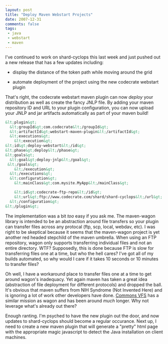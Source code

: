 ```yaml
---
layout: post
title: "Deploy Maven Webstart Projects"
date: 2007-12-31
comments: false
tags:
 - java
 - webstart
 - maven
---
```


I've continued to work on shard-cyclops this last week and just pushed out a new release that has a few updates including:



  - display the distance of the token path while moving around the grid


  - automate deployment of the project using the new codecrate webstart plugin




That's right, the codecrate webstart maven plugin can now *deploy* your distribution as well as create the fancy JNLP file. By adding your maven repository ID and URL to your plugin configuration, you can now upload your JNLP and jar artifacts automatically as part of your maven build!



```xml
&lt;plugin&gt;
  &lt;groupId&gt;com.codecrate&lt;/groupId&gt;
  &lt;artifactId&gt;webstart-maven-plugin&lt;/artifactId&gt;
  &lt;executions&gt;
    &lt;execution&gt;
&lt;id&gt;deploy-webstart&lt;/id&gt;
&lt;phase&gt;deploy&lt;/phase&gt;
&lt;goals&gt;
  &lt;goal&gt;deploy-jnlp&lt;/goal&gt;
 &lt;/goals&gt;
    &lt;/execution&gt;
  &lt;/executions&gt;
  &lt;configuration&gt;
    &lt;mainClass&gt;com.mysite.MyApp&lt;/mainClass&gt;

    &lt;id&gt;codecrate-ftp-repo&lt;/id&gt;
    &lt;url&gt;ftp://www.codecrate.com/shard/shard-cyclops&lt;/url&gt;
  &lt;/configuration&gt;
&lt;/plugin&gt;
```



The implementation was a bit *too* easy if you ask me. The maven-wagon library is intended to be an abstraction around file transfers so your plugin can transfer files across any protocal (ftp, scp, local, webdav, etc). I was right to be skeptical because it seems that the maven-wagon project is yet another red headed stepchild of the maven umbrella. When using an FTP repository, wagon only supports transferring individual files and not an entire directory. WTF? Supposedly, this is done because FTP is slow for transferring files one at a time, but who the hell cares? I've got all of my builds automated, so why would I care if it takes 10 seconds or 10 minutes to transfer files?



Oh well, I have a workaround place to transfer files one at a time to get around wagon's inadequacy. Yet again maven has taken a great idea (abstraction of file deployment for different protocols) and dropped the ball. It's obvious that maven suffers from NIH Syndrome (Not Invented Here) and is ignoring a lot of work other developers have done. [Commons VFS](http://www.jroller.com/phidias/entry/scripting_vfs) has a similar mission as wagon and has been around *much* longer. Why not leverage what's already out there?



Enough ranting. I'm psyched to have the new plugin out the door, and now updates to shard-cyclops should become a regular occurance. Next up, I need to create a new maven plugin that will generate a "pretty" html page with the appropriate magic javascript to detect the Java installation on client machines.


